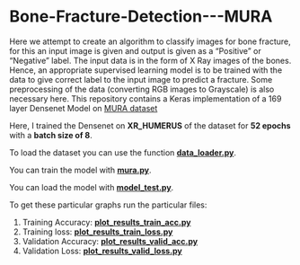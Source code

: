 # Bone-Fracture-Detection---MURA
Here we attempt to create an algorithm to classify images for bone fracture, for this an input image is given and output is given as a “Positive” or “Negative” label. The input data is in the form of X Ray images of the bones. Hence, an appropriate supervised learning model is to be trained with the data to give correct label to the input image to predict a fracture. Some preprocessing of the data (converting RGB images to Grayscale) is also necessary here.
This repository contains a Keras implementation of a 169 layer Densenet Model on [MURA dataset](https://stanfordmlgroup.github.io/competitions/mura/)

Here, I trained the Densenet on **XR_HUMERUS** of the dataset for **52 epochs** with a **batch size of 8**.

To load the dataset you can use the function [**data_loader.py**](https://github.com/ag-piyush/Bone-Fracture-Detection---MURA/blob/master/data_loader.py).

You can train the model with [**mura.py**](https://github.com/ag-piyush/Bone-Fracture-Detection---MURA/blob/master/mura.py).

You can load the model with [**model_test.py**](https://github.com/ag-piyush/Bone-Fracture-Detection---MURA/blob/master/model_test.py).

To get these particular graphs run the particular files:
1. Training Accuracy: [**plot_results_train_acc.py**](https://github.com/ag-piyush/Bone-Fracture-Detection---MURA/blob/master/plot_results_train_acc.py)
2. Training loss: [**plot_results_train_loss.py**](https://github.com/ag-piyush/Bone-Fracture-Detection---MURA/blob/master/plot_results_train_loss.py)
3. Validation Accuracy: [**plot_results_valid_acc.py**](https://github.com/ag-piyush/Bone-Fracture-Detection---MURA/blob/master/plot_results_valid_acc.py)
4. Validation Loss: [**plot_results_valid_loss.py**](https://github.com/ag-piyush/Bone-Fracture-Detection---MURA/blob/master/plot_results_valid_loss.py)

